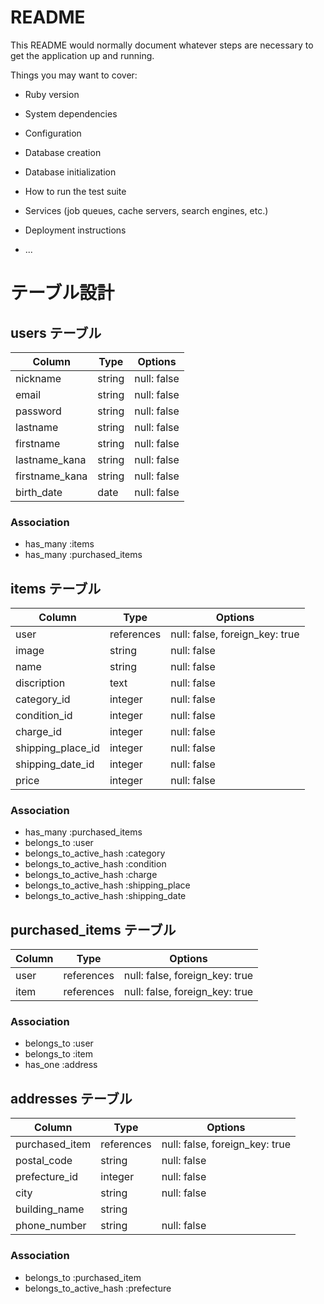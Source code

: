 # README

This README would normally document whatever steps are necessary to get the
application up and running.

Things you may want to cover:

* Ruby version

* System dependencies

* Configuration

* Database creation

* Database initialization

* How to run the test suite

* Services (job queues, cache servers, search engines, etc.)

* Deployment instructions

* ...

# テーブル設計

## users テーブル

| Column          | Type   | Options     |
| --------------- | ------ | ----------- |
| nickname        | string | null: false |
| email           | string | null: false |
| password        | string | null: false |
| lastname        | string | null: false |
| firstname       | string | null: false |
| lastname_kana   | string | null: false |
| firstname_kana  | string | null: false |
| birth_date      | date   | null: false |
 

### Association

- has_many :items
- has_many :purchased_items



## items テーブル
 
| Column           | Type       | Options                        |
| ---------------- | ---------- | ------------------------------ |
| user             | references | null: false, foreign_key: true |
| image            | string     | null: false                    |
| name             | string     | null: false                    |
| discription      | text       | null: false                    |
| category_id      | integer    | null: false                    |
| condition_id     | integer    | null: false                    |
| charge_id        | integer    | null: false                    |
| shipping_place_id| integer    | null: false                    |
| shipping_date_id | integer    | null: false                    |
| price            | integer    | null: false                    |

### Association

- has_many :purchased_items
- belongs_to :user
- belongs_to_active_hash :category
- belongs_to_active_hash :condition
- belongs_to_active_hash :charge
- belongs_to_active_hash :shipping_place
- belongs_to_active_hash :shipping_date



## purchased_items テーブル

| Column   | Type       | Options                        |
| -------- | ---------- | ------------------------------ |
| user     | references | null: false, foreign_key: true |
| item     | references | null: false, foreign_key: true |

### Association

- belongs_to :user
- belongs_to :item
- has_one :address




## addresses テーブル

| Column         | Type       | Options                        |
| -------------  | ---------- | ------------------------------ |
| purchased_item | references | null: false, foreign_key: true |
| postal_code    | string     | null: false                    |
| prefecture_id  | integer    | null: false                    |
| city           | string     | null: false                    |
| building_name  | string     |                                |
| phone_number   | string     | null: false                    |

### Association

- belongs_to :purchased_item
- belongs_to_active_hash :prefecture 